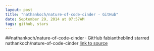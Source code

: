 ```yaml
---
layout: post
title: "nathankoch/nature-of-code-cinder · GitHub"
date: September 29, 2014 at 07:57AM
tags: github, stars
---
```

##nathankoch/nature-of-code-cinder · GitHub
fabiantheblind starred nathankoch/nature-of-code-cinder
[link to source](http://ift.tt/YzSwqO) 
